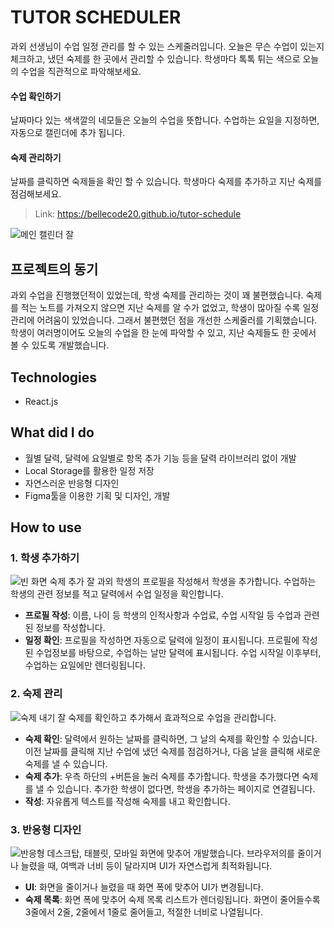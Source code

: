 # TUTOR SCHEDULER
과외 선생님이 수업 일정 관리를 할 수 있는 스케줄러입니다. 오늘은 무슨 수업이 있는지 체크하고, 냈던 숙제를 한 곳에서 관리할 수 있습니다. 학생마다 톡톡 튀는 색으로 오늘의 수업을 직관적으로 파악해보세요. 
#### 수업 확인하기
날짜마다 있는 색색깔의 네모들은 오늘의 수업을 뜻합니다. 수업하는 요일을 지정하면, 자동으로 캘린더에 추가 됩니다.
#### 숙제 관리하기
날짜를 클릭하면 숙제들을 확인 할 수 있습니다. 학생마다 숙제를 추가하고 지난 숙제를 점검해보세요.
> Link: https://bellecode20.github.io/tutor-schedule

![메인 캘린더 잘](https://user-images.githubusercontent.com/94767408/176116502-e72aa59e-ad3e-472e-94a2-c98934418ee4.gif)

## 프로젝트의 동기
과외 수업을 진행했던적이 있었는데, 학생 숙제를 관리하는 것이 꽤 불편했습니다. 숙제를 적는 노트를 가져오지 않으면 지난 숙제를 알 수가 없었고, 학생이 많아질 수록 일정 관리에 어려움이 있었습니다. 그래서 불편했던 점을 개선한 스케줄러를 기획했습니다. 학생이 여러명이어도 오늘의 수업을 한 눈에 파악할 수 있고, 지난 숙제들도 한 곳에서 볼 수 있도록 개발했습니다.

## Technologies
- React.js

## What did I do
- 월별 달력, 달력에 요일별로 항목 추가 기능 등을 달력 라이브러리 없이 개발
- Local Storage를 활용한 일정 저장
- 자연스러운 반응형 디자인
- Figma툴을 이용한 기획 및 디자인, 개발

## How to use
### 1. 학생 추가하기
![빈 화면 숙제 추가 잘](https://user-images.githubusercontent.com/94767408/176119909-5dc5ee10-f936-4f87-a3d7-7db7ed519fe7.gif)
과외 학생의 프로필을 작성해서 학생을 추가합니다. 수업하는 학생의 관련 정보를 적고 달력에서 수업 일정을 확인합니다.

- **프로필 작성**: 이름, 나이 등 학생의 인적사항과 수업료, 수업 시작일 등 수업과 관련된 정보를 작성합니다. 
- **일정 확인**: 프로필을 작성하면 자동으로 달력에 일정이 표시됩니다. 프로필에 작성된 수업정보를 바탕으로, 수업하는 날만 달력에 표시됩니다.
수업 시작일 이후부터, 수업하는 요일에만 렌더링됩니다.

### 2. 숙제 관리
![숙제 내기 잘](https://user-images.githubusercontent.com/94767408/176120020-1e147347-2723-432b-8eb4-fca0ad6889f5.gif)
숙제를 확인하고 추가해서 효과적으로 수업을 관리합니다.
- **숙제 확인**: 달력에서 원하는 날짜를 클릭하면, 그 날의 숙제를 확인할 수 있습니다. 이전 날짜를 클릭해 지난 수업에 냈던 숙제를 점검하거나, 다음 날을 클릭해 새로운 숙제를 낼 수 있습니다.
- **숙제 추가**: 우측 하단의 +버튼을 눌러 숙제를 추가합니다. 학생을 추가했다면 숙제를 낼 수 있습니다. 추가한 학생이 없다면, 학생을 추가하는 페이지로 연결됩니다. 
- **작성**: 자유롭게 텍스트를 작성해 숙제를 내고 확인합니다.

### 3. 반응형 디자인
![반응형](https://user-images.githubusercontent.com/94767408/176137017-0e5a2dfc-d237-42e3-99df-3c9f8284613e.gif)
데스크탑, 태블릿, 모바일 화면에 맞추어 개발했습니다. 브라우저의를 줄이거나 늘렸을 때, 여백과 너비 등이 달라지며 UI가 자연스럽게 최적화됩니다.
- **UI**: 화면을 줄이거나 늘렸을 때 화면 폭에 맞추어 UI가 변경됩니다.
- **숙제 목록**: 화면 폭에 맞추어 숙제 목록 리스트가 렌더링됩니다. 
화면이 줄어들수록 3줄에서 2줄, 2줄에서 1줄로 줄어들고, 적절한 너비로 나열됩니다.

